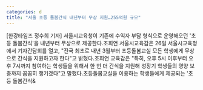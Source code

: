 ```yaml
---
categories: d
title: "서울 초등 돌봄간식 내년부터 무상 지원…255억원 규모"
---
```

[한강타임즈 정수희 기자] 서울시교육청이 기존에 수익자 부담 형식으로 운영해오던 &#39;초등 돌봄간식&#39;을 내년부터 무상으로 제공한다.조희연 서울시교육감은 26일 서울시교육청에서 기자간담회를 열고, "전국 최초로 내년 3월부터 초등돌봄교실 모든 학생에게 무상으로 간식을 지원하고자 한다"고 밝혔다.조희연 교육감은 "특히, 오후 5시 이후부터 오후 7시까지 참여하는 학생들을 위해서 한 번 더 간식을 지원해 성장기 학생들의 영양 보충까지 꼼꼼히 챙기겠다"고 말했다.초등돌봄교실을 이용하는 학생들에게 제공되는 &#39;초등 돌봄간식&